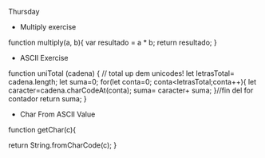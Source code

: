   Thursday

* Multiply exercise

function multiply(a, b){
  var resultado = a * b;
  return resultado;
}

* ASCII Exercise

function uniTotal (cadena) {
// total up dem unicodes!
  let letrasTotal= cadena.length;
  let suma=0;
  for(let conta=0; conta<letrasTotal;conta++){
    let caracter=cadena.charCodeAt(conta);
    suma= caracter+ suma;
  }//fin del for contador
  return suma;
}

* Char From ASCII Value

function getChar(c){
  
return String.fromCharCode(c);
}



